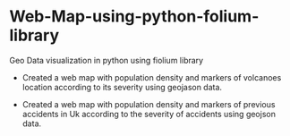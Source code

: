 # Web-Map-using-python-folium-library

Geo Data visualization in python using fiolium library

* Created a web map with population density and markers of volcanoes location according to its severity using geojason data.

* Created a web map with population density and markers of previous accidents in Uk according to the severity of accidents using geojson data.

